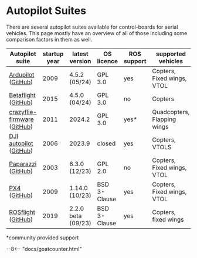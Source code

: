 # Autopilot Suites

There are several autopilot suites available for control-boards for aerial vehicles. This page mostly have an overview of all of those including some comparison factors in them as well.

|Autopilot suite| startup year | latest version |  OS licence | ROS support| supported vehicles |
|---| --- | --- | --- | --- | --- |
| [Ardupilot](https://ardupilot.org/) ([GitHub](https://github.com/ArduPilot/ardupilot)) | 2009 | 4.5.2 (05/24) |  GPL 3.0 | yes | Copters, Fixed wings, VTOL |
| [Betaflight](https://betaflight.com/) ([GitHub](https://github.com/betaflight/betaflight)) | 2015 | 4.5.0 (04/24) |  GPL 3.0 | no  | Copters |
| [crazyflie-firmware](https://www.bitcraze.io/) ([GitHub](https://github.com/bitcraze/crazyflie-firmware))  | 2011 | 2024.2 |  GPL 3.0 | yes* | Quadcopters, Flapping wings |
|  [DJI autopilot](https://developer.dji.com/) ([GitHub](https://github.com/dji-sdk/Onboard-SDK-ROS)) | 2006 | 2023.9 | closed | yes |  Copters, VTOLS |
| [Paparazzi](https://wiki.paparazziuav.org/wiki/Main_Page) ([GitHub](https://github.com/paparazzi/paparazzi))   | 2003 | 6.3.0 (12/23)  | GPL 2.0 | no | Copters, Fixed wings, VTOL |
| [PX4](https://px4.io/) ([GitHub](https://github.com/PX4/PX4-Autopilot)) | 2009 | 1.14.0 (10/23)  |BSD 3-Clause | yes | Copters, Fixed wings, VTOL |'
| [ROSflight](https://docs.rosflight.org/v1.3/) ([GitHub](https://github.com/rosflight/rosflight_firmware)) | 2019 | 2.2.0 beta (09/23)  |BSD 3-Clause | yes | Copters, fixed wings |

*community provided support

--8<-- "docs/goatcounter.html"

